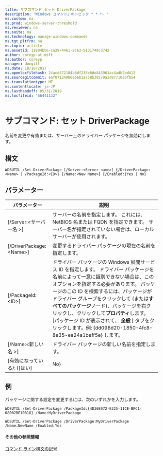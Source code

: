 ```yaml
---
title: サブコマンド セット DriverPackage
description: 'Windows コマンド」のトピック * * *- '
ms.custom: na
ms.prod: windows-server-threshold
ms.reviewer: na
ms.suite: na
ms.technology: manage-windows-commands
ms.tgt_pltfrm: na
ms.topic: article
ms.assetid: 11804bb6-ca29-4461-8c63-5131748cd742
author: coreyp-at-msft
ms.author: coreyp
manager: dongill
ms.date: 10/16/2017
ms.openlocfilehash: 24acd672184b8df235e8de843961ac4adb2bd412
ms.sourcegitcommit: eaf071249b6eb6b1a758b38579a2d87710abfb54
ms.translationtype: MT
ms.contentlocale: ja-JP
ms.lasthandoff: 05/31/2019
ms.locfileid: "66441132"
---
```

# <a name="subcommand-set-driverpackage"></a>サブコマンド: セット DriverPackage



名前を変更や有効または、サーバー上のドライバー パッケージを無効にします。

## <a name="syntax"></a>構文

```
WDSUTIL /Set-DriverPackage [/Server:<Server name>] {/DriverPackage:<Name> | /PackageId:<ID>} [/Name:<New Name>] [/Enabled:{Yes | No}
```

## <a name="parameters"></a>パラメーター

|        パラメーター         |                                                                                                                                                                                                               説明                                                                                                                                                                                                                |
|--------------------------|------------------------------------------------------------------------------------------------------------------------------------------------------------------------------------------------------------------------------------------------------------------------------------------------------------------------------------------------------------------------------------------------------------------------------------------|
| [/Server:\<サーバー名 >] |                                                                                                                                                 サーバーの名前を指定します。 これには、NetBIOS 名または FQDN を指定できます。 サーバー名が指定されていない場合は、ローカル サーバーが使用されます。                                                                                                                                                 |
| [/DriverPackage:\<Name>] |                                                                                                                                                                                       変更するドライバー パッケージの現在の名前を指定します。                                                                                                                                                                                        |
|    [/PackageId:\<ID>]    | ドライバー パッケージの Windows 展開サービス ID を指定します。 ドライバー パッケージを名前によって一意に識別できない場合は、このオプションを指定する必要があります。 パッケージのこの ID を検索するには、パッケージがドライバー グループをクリックして (または**すべてのパッケージ**ノード)、パッケージを右クリックし、クリックして**プロパティ**します。 [パッケージ ID が表示されて、 **全般** ] タブをクリックします。例: {dd098d20-1850-4fc8-8e35-ea24a1beff5e} します。 |
|   [/Name:\<新しい名 >]    |                                                                                                                                                                                              ドライバー パッケージの新しい名前を指定します。                                                                                                                                                                                              |
|      [有効になっている/: {[はい]      |                                                                                                                                                                                                                   No}                                                                                                                                                                                                                    |

## <a name="BKMK_examples"></a>例

パッケージに関する設定を変更するには、次のいずれかを入力します。
```
WDSUTIL /Set-DriverPackage /PackageId:{4D36E972-E325-11CE-BFC1-08002BE10318} /Name:MyDriverPackage
```
```
WDSUTIL /Set-DriverPackage /DriverPackage:MyDriverPackage /Name:NewName /Enabled:Yes
```

#### <a name="additional-references"></a>その他の参照情報

[コマンド ライン構文の記号](command-line-syntax-key.md)